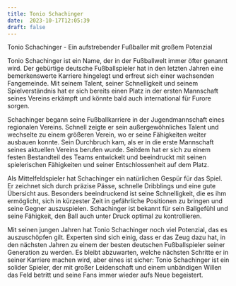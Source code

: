 ```yaml
---
title: Tonio Schachinger
date:  2023-10-17T12:05:39
draft: false
---
```


Tonio Schachinger - Ein aufstrebender Fußballer mit großem Potenzial

Tonio Schachinger ist ein Name, der in der Fußballwelt immer öfter genannt wird. Der gebürtige deutsche Fußballspieler hat in den letzten Jahren eine bemerkenswerte Karriere hingelegt und erfreut sich einer wachsenden Fangemeinde. Mit seinem Talent, seiner Schnelligkeit und seinem Spielverständnis hat er sich bereits einen Platz in der ersten Mannschaft seines Vereins erkämpft und könnte bald auch international für Furore sorgen.

Schachinger begann seine Fußballkarriere in der Jugendmannschaft eines regionalen Vereins. Schnell zeigte er sein außergewöhnliches Talent und wechselte zu einem größeren Verein, wo er seine Fähigkeiten weiter ausbauen konnte. Sein Durchbruch kam, als er in die erste Mannschaft seines aktuellen Vereins berufen wurde. Seitdem hat er sich zu einem festen Bestandteil des Teams entwickelt und beeindruckt mit seinen spielerischen Fähigkeiten und seiner Entschlossenheit auf dem Platz.

Als Mittelfeldspieler hat Schachinger ein natürlichen Gespür für das Spiel. Er zeichnet sich durch präzise Pässe, schnelle Dribblings und eine gute Übersicht aus. Besonders beeindruckend ist seine Schnelligkeit, die es ihm ermöglicht, sich in kürzester Zeit in gefährliche Positionen zu bringen und seine Gegner auszuspielen. Schachinger ist bekannt für sein Ballgefühl und seine Fähigkeit, den Ball auch unter Druck optimal zu kontrollieren.

Mit seinen jungen Jahren hat Tonio Schachinger noch viel Potenzial, das es auszuschöpfen gilt. Experten sind sich einig, dass er das Zeug dazu hat, in den nächsten Jahren zu einem der besten deutschen Fußballspieler seiner Generation zu werden. Es bleibt abzuwarten, welche nächsten Schritte er in seiner Karriere machen wird, aber eines ist sicher: Tonio Schachinger ist ein solider Spieler, der mit großer Leidenschaft und einem unbändigen Willen das Feld betritt und seine Fans immer wieder aufs Neue begeistert.